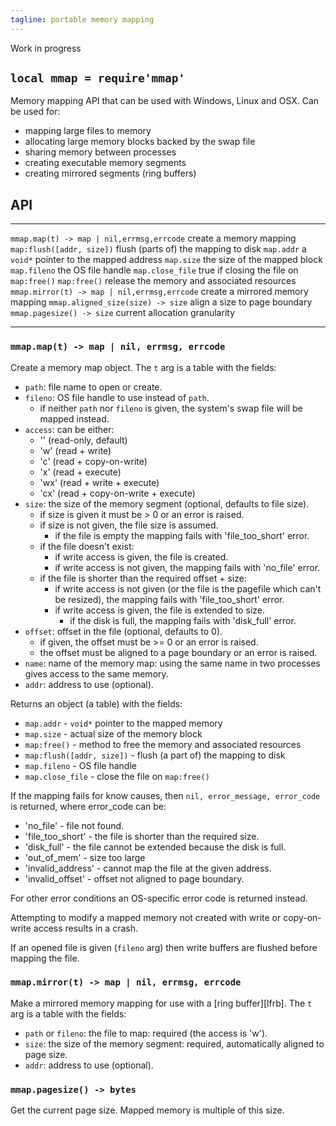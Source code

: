 ```yaml
---
tagline: portable memory mapping
---
```


<warn>Work in progress</warn>

## `local mmap = require'mmap'`

Memory mapping API that can be used with Windows, Linux and OSX.
Can be used for:

  * mapping large files to memory
  * allocating large memory blocks backed by the swap file
  * sharing memory between processes
  * creating executable memory segments
  * creating mirrored segments (ring buffers)


## API

----------------------------------------------- ------------------------------
`mmap.map(t) -> map | nil,errmsg,errcode`       create a memory mapping
`map:flush([addr, size])`                       flush (parts of) the mapping to disk
`map.addr`                                      a `void*` pointer to the mapped address
`map.size`                                      the size of the mapped block
`map.fileno`                                    the OS file handle
`map.close_file`                                true if closing the file on `map:free()`
`map:free()`                                    release the memory and associated resources
`mmap.mirror(t) -> map | nil,errmsg,errcode`    create a mirrored memory mapping
`mmap.aligned_size(size) -> size`               align a size to page boundary
`mmap.pagesize() -> size`                       current allocation granularity
----------------------------------------------- ------------------------------

### `mmap.map(t) -> map | nil, errmsg, errcode`

Create a memory map object. The `t` arg is a table with the fields:

* `path`: file name to open or create.
* `fileno`: OS file handle to use instead of `path`.
	* if neither `path` nor `fileno` is given, the system's swap file will be
	mapped instead.
* `access`: can be either:
	* '' (read-only, default)
	* 'w' (read + write)
	* 'c' (read + copy-on-write)
	* 'x' (read + execute)
	* 'wx' (read + write + execute)
	* 'cx' (read + copy-on-write + execute)
* `size`: the size of the memory segment (optional, defaults to file size).
	* if size is given it must be > 0 or an error is raised.
	* if size is not given, the file size is assumed.
		* if the file is empty the mapping fails with 'file_too_short' error.
	* if the file doesn't exist:
		* if write access is given, the file is created.
		* if write access is not given, the mapping fails with 'no_file' error.
	* if the file is shorter than the required offset + size:
		* if write access is not given (or the file is the pagefile which
		can't be resized), the mapping fails with 'file_too_short' error.
		* if write access is given, the file is extended to size.
			* if the disk is full, the mapping fails with 'disk_full' error.
* `offset`: offset in the file (optional, defaults to 0).
	* if given, the offset must be >= 0 or an error is raised.
	* the offset must be aligned to a page boundary or an error is raised.
* `name`: name of the memory map: using the same name in two processes gives
access to the same memory.
* `addr`: address to use (optional).

Returns an object (a table) with the fields:

* `map.addr` - `void*` pointer to the mapped memory
* `map.size` - actual size of the memory block
* `map:free()` - method to free the memory and associated resources
* `map:flush([addr, size])` - flush (a part of) the mapping to disk
* `map.fileno` - OS file handle
* `map.close_file` - close the file on `map:free()`

If the mapping fails for know causes, then `nil, error_message, error_code`
is returned, where error_code can be:

* 'no_file' - file not found.
* 'file_too_short' - the file is shorter than the required size.
* 'disk_full' - the file cannot be extended because the disk is full.
* 'out_of_mem' - size too large
* 'invalid_address' - cannot map the file at the given address.
* 'invalid_offset' - offset not aligned to page boundary.

For other error conditions an OS-specific error code is returned instead.

Attempting to modify a mapped memory not created with write or copy-on-write
access results in a crash.

If an opened file is given (`fileno` arg) then write buffers are flushed
before mapping the file.


### `mmap.mirror(t) -> map | nil, errmsg, errcode`

Make a mirrored memory mapping for use with a [ring buffer][lfrb].
The `t` arg is a table with the fields:

* `path` or `fileno`: the file to map: required (the access is 'w').
* `size`: the size of the memory segment: required, automatically aligned to page size.
* `addr`: address to use (optional).


### `mmap.pagesize() -> bytes`

Get the current page size. Mapped memory is multiple of this size.
